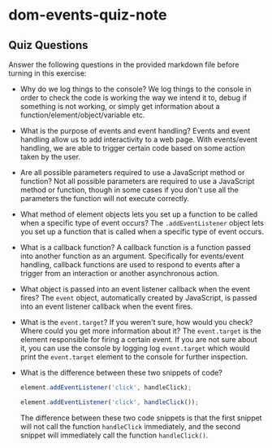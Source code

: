 # dom-events-quiz-note

## Quiz Questions

Answer the following questions in the provided markdown file before turning in this exercise:

- Why do we log things to the console?
  We log things to the console in order to check the code is working the way we intend it to, debug if something is not working, or simply get information about a function/element/object/variable etc.

- What is the purpose of events and event handling?
  Events and event handling allow us to add interactivity to a web page. With events/event handling, we are able to trigger certain code based on some action taken by the user.

- Are all possible parameters required to use a JavaScript method or function?
  Not all possible parameters are required to use a JavaScript method or function, though in some cases if you don't use all the parameters the function will not execute correctly.

- What method of element objects lets you set up a function to be called when a specific type of event occurs?
  The `.addEventListener` object lets you set up a function that is called when a specific type of event occurs.

- What is a callback function?
  A callback function is a function passed into another function as an argument. Specifically for events/event handling, callback functions are used to respond to events after a trigger from an interaction or another asynchronous action.

- What object is passed into an event listener callback when the event fires?
  The `event` object, automatically created by JavaScript, is passed into an event listener callback when the event fires.

- What is the `event.target`? If you weren't sure, how would you check? Where could you get more information about it?
  The `event.target` is the element responsible for firing a certain event. If you are not sure about it, you can use the console by logging log `event.target` which would print the `event.target` element to the console for further inspection.

- What is the difference between these two snippets of code?

  ```js
  element.addEventListener('click', handleClick);
  ```

  ```js
  element.addEventListener('click', handleClick());
  ```

  The difference between these two code snippets is that the first snippet will not call the function `handleClick` immediately, and the second snippet will immediately call the function `handleClick()`.
